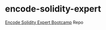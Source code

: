 # encode-solidity-expert

[Encode Solidity Expert Bootcamp](https://www.encode.club/expert-solidity-bootcamp) Repo
